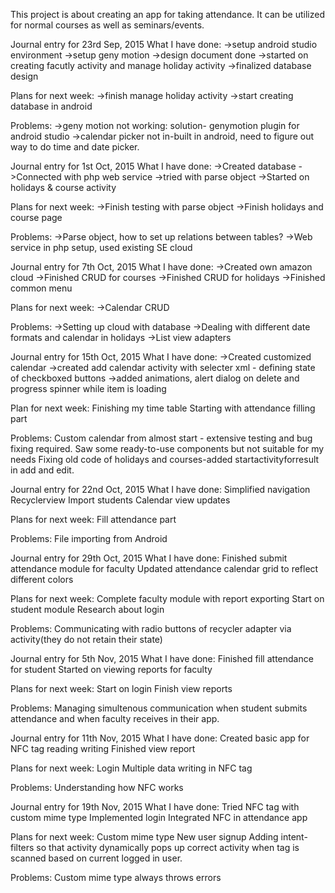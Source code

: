 This project is about creating an app for taking attendance. It can be utilized for normal courses as well as seminars/events.

Journal entry for 23rd Sep, 2015
What I have done:
->setup android studio environment
->setup geny motion
->design document done
->started on creating facutly activity and manage holiday activity
->finalized database design

Plans for next week:
->finish manage holiday activity
->start creating database in android

Problems:
->geny motion not working: solution- genymotion plugin for android studio
->calendar picker not in-built in android, need to figure out way to do time and date picker.


Journal entry for 1st Oct, 2015
What I have done:
->Created database
->Connected with php web service
->tried with parse object
->Started on holidays & course activity

Plans for next week:
->Finish testing with parse object
->Finish holidays and course page

Problems:
->Parse object, how to set up relations between tables?
->Web service in php setup, used existing SE cloud

Journal entry for 7th Oct, 2015
What I have done:
->Created own amazon cloud
->Finished CRUD for courses
->Finished CRUD for holidays
->Finished common menu

Plans for next week:
->Calendar CRUD

Problems:
->Setting up cloud with database
->Dealing with different date formats and calendar in holidays
->List view adapters

Journal entry for 15th Oct, 2015
What I have done:
->Created customized calendar
->created add calendar activity with selecter xml - defining state of checkboxed buttons
->added animations, alert dialog on delete and progress spinner while item is loading

Plan for next week:
Finishing my time table
Starting with attendance filling part

Problems:
Custom calendar from almost start - extensive testing and bug fixing required. Saw some ready-to-use components but not suitable for my needs
Fixing old code of holidays and courses-added startactivityforresult in add and edit.


Journal entry for 22nd Oct, 2015
What I have done:
Simplified navigation
Recyclerview
Import students
Calendar view updates

Plans for next week:
Fill attendance part

Problems:
File importing from Android


Journal entry for 29th Oct, 2015
What I have done:
Finished submit attendance module for faculty
Updated attendance calendar grid to reflect different colors

Plans for next week:
Complete faculty module with report exporting
Start on student module
Research about login

Problems:
Communicating with radio buttons of recycler adapter via activity(they do not retain their state)

Journal entry for 5th Nov, 2015
What I have done:
Finished fill attendance for student
Started on viewing reports for faculty

Plans for next week:
Start on login
Finish view reports

Problems:
Managing simultenous communication when student submits attendance and when faculty receives in their app.

Journal entry for 11th Nov, 2015
What I have done:
Created basic app for NFC tag reading writing
Finished view report

Plans for next week:
Login
Multiple data writing in NFC tag

Problems:
Understanding how NFC works

Journal entry for 19th Nov, 2015
What I have done:
Tried NFC tag with custom mime type
Implemented login
Integrated NFC in attendance app

Plans for next week:
Custom mime type
New user signup
Adding intent-filters so that activity dynamically pops up correct activity when tag is scanned based on current logged in user.

Problems:
Custom mime type always throws errors
